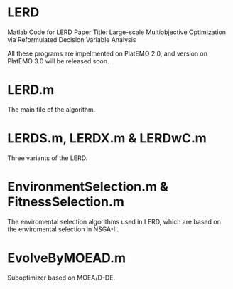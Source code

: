 # LERD
Matlab Code for LERD
Paper Title: Large-scale Multiobjective Optimization via Reformulated Decision Variable Analysis

All these programs are impelmented on PlatEMO 2.0, and version on PlatEMO 3.0 will be released soon.

# LERD.m
The main file of the algorithm.

# LERDS.m, LERDX.m & LERDwC.m
Three variants of the LERD.

# EnvironmentSelection.m & FitnessSelection.m
The enviromental selection algorithms used in LERD, which are based on the enviromental selection in NSGA-II.

# EvolveByMOEAD.m
Suboptimizer based on MOEA/D-DE.
